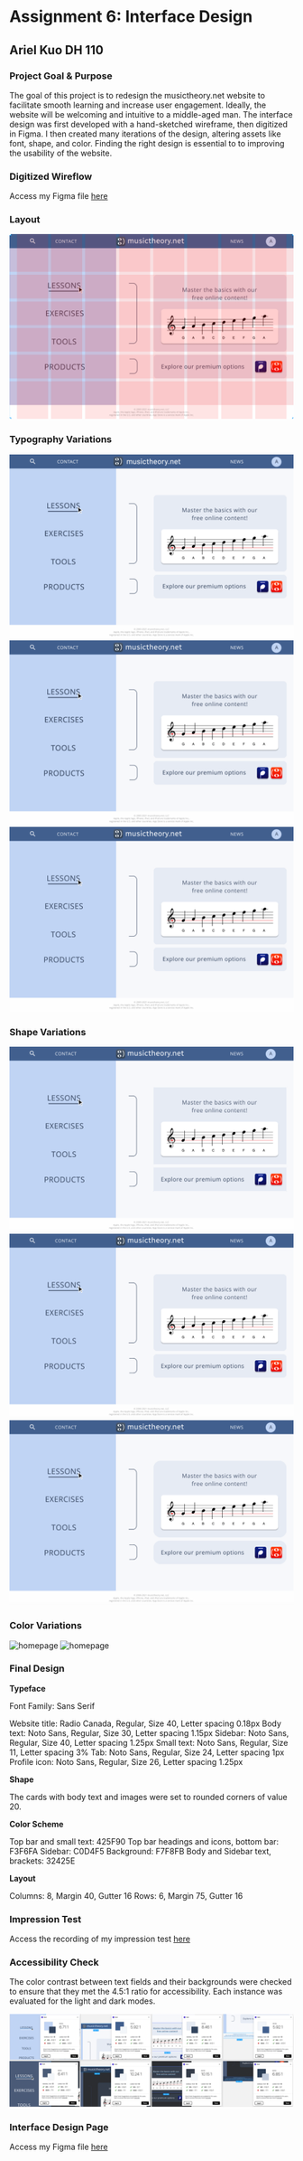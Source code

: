 # Assignment 6: Interface Design

## Ariel Kuo DH 110

### Project Goal & Purpose

The goal of this project is to redesign the musictheory.net website to facilitate smooth learning and increase user engagement. Ideally, the website will be welcoming and intuitive to a middle-aged man.
The interface design was first developed with a hand-sketched wireframe, then digitized in Figma. I then created many iterations of the design, altering assets like font, shape, and color. Finding the right design is essential to to improving the usability of the website.

### Digitized Wireflow

Access my Figma file [here](https://www.figma.com/file/o6O85cjO6I7GwjE8vgIxS2/Light-Mode-UI?node-id=1011%3A3346) 

### Layout

![homepage](layout.png)

### Typography Variations

![homepage](font1.png)
![homepage](font2.png)
![homepage](font3.png)

### Shape Variations

![homepage](shape1.png)
![homepage](shape2.png)
![homepage](shape3.png)

### Color Variations

![homepage](color1.png)
![homepage](color2.png)

### Final Design

**Typeface**

Font Family: Sans Serif

Website title: Radio Canada, Regular, Size 40, Letter spacing 0.18px
Body text: Noto Sans, Regular, Size 30, Letter spacing 1.15px
Sidebar: Noto Sans, Regular, Size 40, Letter spacing 1.25px
Small text: Noto Sans, Regular, Size 11, Letter spacing 3%
Tab: Noto Sans, Regular, Size 24, Letter spacing 1px
Profile icon: Noto Sans, Regular, Size 26, Letter spacing 1.25px

**Shape**

The cards with body text and images were set to rounded corners of value 20.

**Color Scheme**

Top bar and small text: 425F90
Top bar headings and icons, bottom bar: F3F6FA
Sidebar: C0D4F5
Background: F7F8FB
Body and Sidebar text, brackets: 32425E

**Layout**

Columns: 8, Margin 40, Gutter 16
Rows: 6, Margin 75, Gutter 16

### Impression Test

Access the recording of my impression test [here](https://www.figma.com/file/o6O85cjO6I7GwjE8vgIxS2/Light-Mode-UI?node-id=1011%3A3346) 

### Accessibility Check

The color contrast between text fields and their backgrounds were checked to ensure that they met the 4.5:1 ratio for accessibility. Each instance was evaluated for the light and dark modes.

![homepage](accesscheck.png)

### Interface Design Page

Access my Figma file [here](https://www.figma.com/file/o6O85cjO6I7GwjE8vgIxS2/Light-Mode-UI?node-id=1011%3A3346) 
